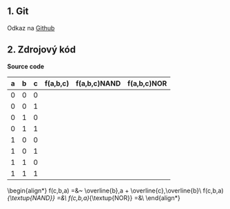 ## 1. Git

Odkaz na [Github](https://github.com/DavidHala123/Digital-Electronics-1)

## 2. Zdrojový kód
**Source code**

| **a** | **b** |**c** | **f(a,b,c)** |**f(a,b,c)NAND** |**f(a,b,c)NOR** |
| :-: | :-: | :-: | :-: | :-: | :-: |
| 0 | 0 | 0 |  |   |  |
| 0 | 0 | 1 |  |   |  |
| 0 | 1 | 0 |  |   |  |
| 0 | 1 | 1 |  |   |  |
| 1 | 0 | 0 |  |   |  |
| 1 | 0 | 1 |  |   |  |
| 1 | 1 | 0 |  |   |  |
| 1 | 1 | 1 |  |   |  |

\begin{align*}
    f(c,b,a) =&~ \overline{b}\,a + \overline{c}\,\overline{b}\\
    f(c,b,a)_{\textup{NAND}} =&\\
    f(c,b,a)_{\textup{NOR}} =&\\
\end{align*}
